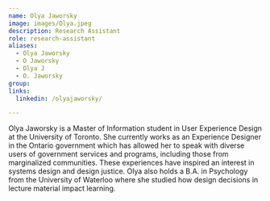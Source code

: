 ```yaml
---
name: Olya Jaworsky
image: images/Olya.jpeg
description: Research Assistant
role: research-assistant
aliases: 
  - Olya Jaworsky
  - O Jaworsky
  - Olya J
  - O. Jaworsky
group:
links:
  linkedin: /olyajaworsky/

---
```


Olya Jaworsky is a Master of Information student in User Experience Design 
at the University of Toronto. She currently works as an Experience Designer 
in the Ontario government which has allowed her to speak with diverse users of 
government services and programs, including those from marginalized communities. 
These experiences have inspired an interest in systems design and design justice. 
Olya also holds a B.A. in Psychology from the University of Waterloo where she studied 
how design decisions in lecture material impact learning.